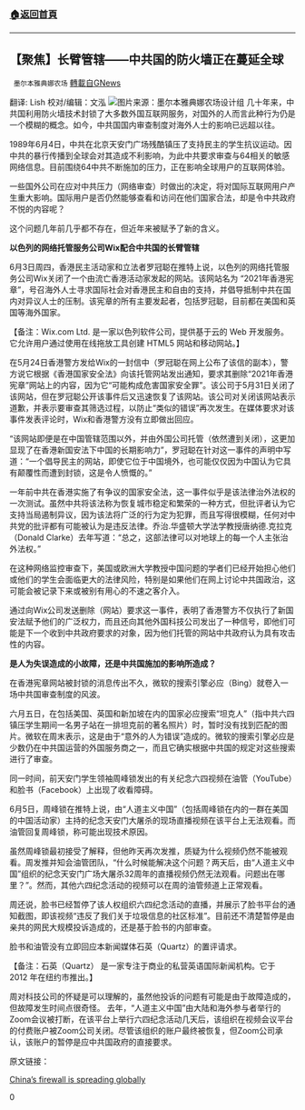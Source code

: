 ###  [:house:返回首頁](https://github.com/ourhimalayas/txt)
---

## 【聚焦】长臂管辖——中共国的防火墙正在蔓延全球
` 墨尔本雅典娜农场` [轉載自GNews](https://gnews.org/zh-hans/1307049/)

翻译: Lish
校对/编辑：文泓
![]()![](https://gnews-media-offload.s3.amazonaws.com/wp-content/uploads/2021/06/08035957/image001-14.png)图片来源：墨尔本雅典娜农场设计组
几十年来，中共国利用防火墙技术封锁了大多数外国互联网服务，对国外的人而言此种行为仍是一个模糊的概念。如今，中共国国内审查制度对海外人士的影响已远超以往。

1989年6月4日，中共在北京天安门广场残酷镇压了支持民主的学生抗议运动。因中共的暴行传播到全球会对其造成不利影响，为此中共要求审查与64相关的敏感网络信息。目前围绕64中共不断施加的压力，正在影响全球用户的互联网体验。

一些国外公司在应对中共压力（网络审查）时做出的决定，将对国际互联网用户产生重大影响。国际用户是否仍然能够查看和访问在他们国家合法，却是令中共政府不悦的内容呢？

这个问题几年前几乎都不存在，但近年来被赋予了新的含义。

**以色列的网络托管服务公司Wix配合中共国的长臂管辖**

6月3日周四，香港民主活动家和立法者罗冠聪在推特上说，以色列的网络托管服务公司Wix关闭了一个由流亡香港活动家发起的网站。该网站名为 “2021年香港宪章”，号召海外人士寻求国际社会对香港民主和自由的支持，并倡导抵制中共在国内对异议人士的压制。该宪章的所有主要发起者，包括罗冠聪，目前都在美国和英国等海外国家。

【备注：Wix.com Ltd. 是一家以色列软件公司，提供基于云的 Web 开发服务。它允许用户通过使用在线拖放工具创建 HTML5 网站和移动网站。】

在5月24日香港警方发给Wix的一封信中（罗冠聪在网上公布了该信的副本），警方说它根据《香港国家安全法》向该托管网站发出通知，要求其删除“2021年香港宪章”网站上的内容，因为它“可能构成危害国家安全罪”。该公司于5月31日关闭了该网站，但在罗冠聪公开该事件后又迅速恢复了该网站。该公司对关闭该网站表示道歉，并表示要审查其筛选过程，以防止“类似的错误”再次发生。在媒体要求对该事件发表评论时，Wix和香港警方没有立即做出回应。

“该网站即便是在中国管辖范围以外，并由外国公司托管（依然遭到关闭），这更加显现了在香港新国安法下中国的长期影响力”，罗冠聪在针对这一事件的声明中写道：“一个倡导民主的网站，即使它位于中国境外，也可能仅仅因为中国认为它具有颠覆性而遭到封锁，这是令人愤慨的。”

一年前中共在香港实施了有争议的国家安全法，这一事件似乎是该法律治外法权的一次测试。虽然中共将该法称为恢复城市稳定和繁荣的一种方式，但批评者认为它支持当局遏制异议，因为该法将广泛的行为定为犯罪，而且写得很模糊，任何对中共党的批评都有可能被认为是违反法律。乔治.华盛顿大学法学教授唐纳德.克拉克（Donald Clarke）去年写道：“总之，这部法律可以对地球上的每一个人主张治外法权。”

在这种网络监控审查下，美国或欧洲大学教授中国问题的学者们已经开始担心他们或他们的学生会面临更大的法律风险，特别是如果他们在网上讨论中共国政治，这可能会被记录下来或被别有用心的不速之客介入。

通过向Wix公司发送删除（网站）要求这一事件，表明了香港警方不仅执行了新国安法赋予他们的广泛权力，而且还向其他外国科技公司发出了一种信号，即他们可能是下一个收到中共政府要求的对象，因为他们托管的网站中共政府认为具有攻击性的内容。

**是人为失误造成的小故障，还是中共国施加的影响所造成？**

在香港宪章网站被封锁的消息传出不久，微软的搜索引擎必应（Bing）就卷入一场中共国审查制度的风波。

六月五日，在包括美国、英国和新加坡在内的国家必应搜索“坦克人”（指中共六四镇压学生期间一名男子站在一排坦克前的著名照片）时，暂时没有找到匹配的图片。微软在周末表示，这是由于“意外的人为错误”造成的。微软的搜索引擎必应是少数仍在中共国运营的外国服务商之一，而且它确实根据中共国的规定对这些搜索进行了审查。

同一时间，前天安门学生领袖周峰锁发出的有关纪念六四视频在油管（YouTube）和脸书（Facebook）上出现了收看障碍。

6月5日，周峰锁在推特上说，由“人道主义中国”（包括周峰锁在内的一群在美国的中国活动家）主持的纪念天安门大屠杀的现场直播视频在该平台上无法观看。而油管回复周峰锁，称可能出现技术原因。

虽然周峰锁最初接受了解释，但他昨天再次发推，质疑为什么视频仍然不能被观看。周发推并知会油管团队，“什么时候能解决这个问题？两天后，由“人道主义中国”组织的纪念天安门广场大屠杀32周年的直播视频仍然无法观看。问题出在哪里？”。然而，其他六四纪念活动的视频可以在周的油管频道上正常观看。

周还说，脸书已经暂停了该人权组织六四纪念活动的直播，并展示了脸书平台的通知截图，即该视频“违反了我们关于垃圾信息的社区标准”。目前还不清楚暂停是由亲共的网民大规模投诉造成的，还是基于脸书的内部审查。

脸书和油管没有立即回应本新闻媒体石英（Quartz）的置评请求。

【备注：石英（Quartz） 是一家专注于商业的私营英语国际新闻机构。它于 2012 年在纽约市推出。】

周对科技公司的怀疑是可以理解的，虽然他投诉的问题有可能是由于故障造成的，但故障发生时间点很奇怪。 去年，“人道主义中国”由大陆和海外参与者举行的Zoom会议被打断，在该平台上举行六四纪念活动几天后，该组织在视频会议平台的付费账户被Zoom公司关闭。尽管该组织的账户最终被恢复，但Zoom公司承认，该账户的暂停是应中共国政府的直接要求。



原文链接：

[China’s firewall is spreading globally](https://qz.com/2017649/wix-bing-youtube-errors-stoke-fear-chinas-firewall-is-global/)

0
